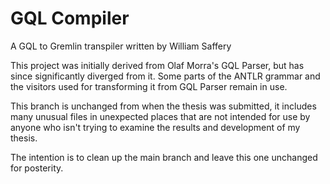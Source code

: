 # GQL Compiler

A GQL to Gremlin transpiler written by William Saffery

This project was initially derived from Olaf Morra's GQL Parser, but has since significantly diverged from it.
Some parts of the ANTLR grammar and the visitors used for transforming it from GQL Parser remain in use.

This branch is unchanged from when the thesis was submitted, it includes many unusual files in unexpected places that 
are not intended for use by anyone who isn't trying to examine the results and development of my thesis.

The intention is to clean up the main branch and leave this one unchanged for posterity.
